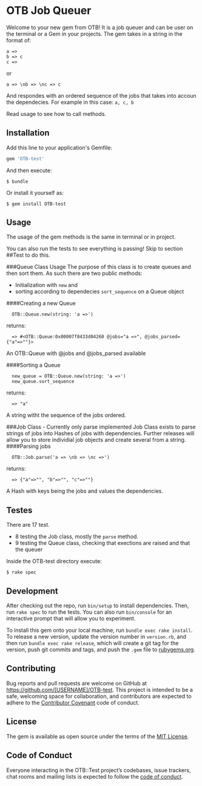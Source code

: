 # OTB Job Queuer

Welcome to your new gem from OTB! It is a job queuer and can be user on the terminal or a Gem in your projects.
The gem takes in a string in the format of:
```
a =>
b => c
c =>
```
or
```
a => \nb => \nc => c
```
And respondes with an ordered sequence of the jobs that takes into accoun the dependecies. For example in this case:  `a, c, b`

Read usage to see how to call methods.

## Installation

Add this line to your application's Gemfile:

```ruby
gem 'OTB-test'
```

And then execute:

    $ bundle

Or install it yourself as:

    $ gem install OTB-test

## Usage

The usage of the gem methods is the same in terminal or in project.

You can also run the tests to see everything is passing! Skip to section ##Test to do this.

###Queue Class Usage
The purpose of this class is to create queues and then sort them.
As such there are two public methods:
 - Initialization with `new`
 and
 - sorting according to dependecies `sort_sequence` on a Queue object

####Creating a new Queue
```
  OTB::Queue.new(string: 'a =>')
```
returns:
```
  => #<OTB::Queue:0x00007f8433d04260 @jobs="a =>", @jobs_parsed={"a"=>""}>
```
An OTB::Queue with @jobs and @jobs_parsed available

####Sorting a Queue
```
  new_queue = OTB::Queue.new(string: 'a =>')
  new_queue.sort_sequence
```
returns:
```
  => "a"
```
A string witht the sequence of the jobs ordered.


###Job Class - Currently only parse implemented
Job Class exists to parse strings of jobs into Hashes of jobs with dependencies.
Further releases will allow you to store individial job objects and create several from a string.
####Parsing jobs
```
  OTB::Job.parse('a => \nb => \nc =>')
```
returns:
```
  => {"a"=>"", "b"=>"", "c"=>""}
```
A Hash with keys being the jobs and values the dependencies.


## Testes

There are 17 test.
 - 8 testing the Job class, mostly the `parse` method.
 - 9 testing the Queue class, checking that exections are raised and that the queuer

Inside the OTB-test directory execute:

    $ rake spec

## Development

After checking out the repo, run `bin/setup` to install dependencies. Then, run `rake spec` to run the tests. You can also run `bin/console` for an interactive prompt that will allow you to experiment.

To install this gem onto your local machine, run `bundle exec rake install`. To release a new version, update the version number in `version.rb`, and then run `bundle exec rake release`, which will create a git tag for the version, push git commits and tags, and push the `.gem` file to [rubygems.org](https://rubygems.org).

## Contributing

Bug reports and pull requests are welcome on GitHub at https://github.com/[USERNAME]/OTB-test. This project is intended to be a safe, welcoming space for collaboration, and contributors are expected to adhere to the [Contributor Covenant](http://contributor-covenant.org) code of conduct.

## License

The gem is available as open source under the terms of the [MIT License](https://opensource.org/licenses/MIT).

## Code of Conduct

Everyone interacting in the OTB::Test project’s codebases, issue trackers, chat rooms and mailing lists is expected to follow the [code of conduct](https://github.com/[USERNAME]/OTB-test/blob/master/CODE_OF_CONDUCT.md).
